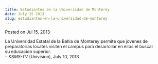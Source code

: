 ```yaml
---
title: Estudiantes en la Universidad de Monterey
date: July 15 2013
slug: estudiantes-en-la-universidad-de-monterey
---
```


 



<span class="date">Posted on Jul 15, 2013    </span>
<p>La Universidad Estatal de la Bahia de Monterey permite que
jovenes de preparatorias locates visiten el campus para desarrollar
en ellos el buscar su educacion superior.<br>
&#x2013; <em>KSMS-TV</em> (Univision), July 10, 2013</br></p>





```
